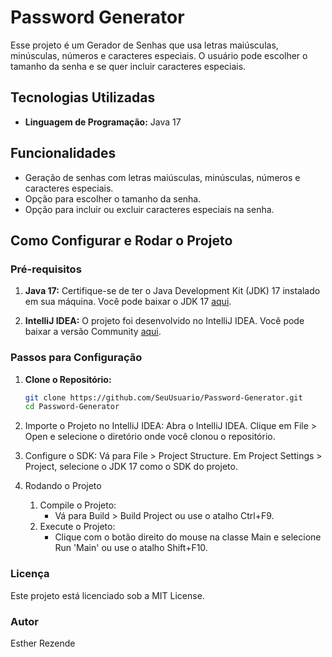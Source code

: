 # Password Generator

Esse projeto é um Gerador de Senhas que usa letras maiúsculas, minúsculas, números e caracteres especiais. O usuário pode escolher o tamanho da senha e se quer incluir caracteres especiais.

## Tecnologias Utilizadas

- **Linguagem de Programação:** Java 17

## Funcionalidades

- Geração de senhas com letras maiúsculas, minúsculas, números e caracteres especiais.
- Opção para escolher o tamanho da senha.
- Opção para incluir ou excluir caracteres especiais na senha.

## Como Configurar e Rodar o Projeto

### Pré-requisitos

1. **Java 17:** Certifique-se de ter o Java Development Kit (JDK) 17 instalado em sua máquina. Você pode baixar o JDK 17 [aqui](https://www.oracle.com/java/technologies/javase-jdk17-downloads.html).

2. **IntelliJ IDEA:** O projeto foi desenvolvido no IntelliJ IDEA. Você pode baixar a versão Community [aqui](https://www.jetbrains.com/idea/download/).

### Passos para Configuração

1. **Clone o Repositório:**
   ```sh
   git clone https://github.com/SeuUsuario/Password-Generator.git
   cd Password-Generator

2. Importe o Projeto no IntelliJ IDEA:
   Abra o IntelliJ IDEA.
   Clique em File > Open e selecione o diretório onde você clonou o repositório.

3. Configure o SDK:
   Vá para File > Project Structure.
   Em Project Settings > Project, selecione o JDK 17 como o SDK do projeto.

4. Rodando o Projeto
    1. Compile o Projeto:
         - Vá para Build > Build Project ou use o atalho Ctrl+F9.
    2. Execute o Projeto:
         - Clique com o botão direito do mouse na classe Main e selecione Run 'Main' ou use o atalho Shift+F10.

### Licença
Este projeto está licenciado sob a MIT License.

###  Autor
   Esther Rezende